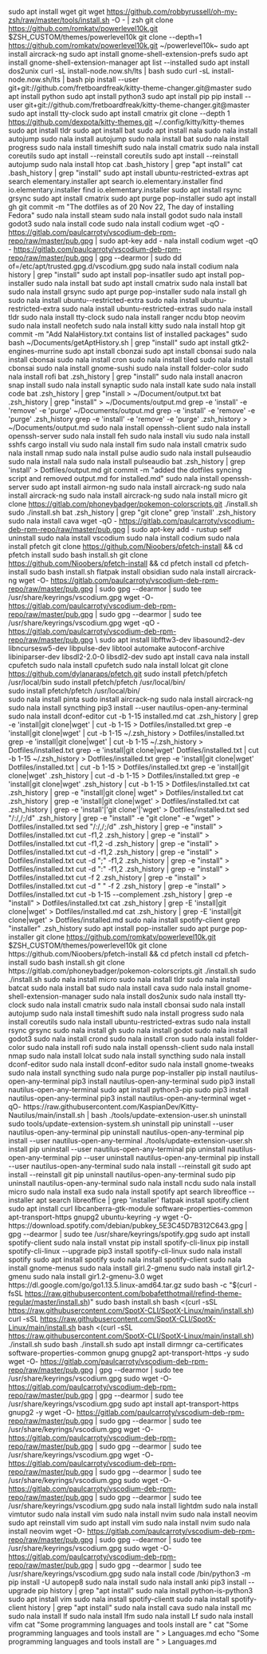 sudo apt install wget git
wget https://github.com/robbyrussell/oh-my-zsh/raw/master/tools/install.sh -O - | zsh
git clone https://github.com/romkatv/powerlevel10k.git $ZSH_CUSTOM/themes/powerlevel10k
git clone --depth=1 https://github.com/romkatv/powerlevel10k.git ~/powerlevel10k~
sudo apt install aircrack-ng
sudo apt install gnome-shell-extension-prefs
sudo apt install gnome-shell-extension-manager
apt list --installed
sudo apt install dos2unix
curl -sL install-node.now.sh/lts | bash
sudo curl -sL install-node.now.sh/lts | bash
pip install --user git+git://github.com/fretboardfreak/kitty-theme-changer.git@master
sudo apt install python
sudo apt install python3
sudo apt install pip
pip install --user git+git://github.com/fretboardfreak/kitty-theme-changer.git@master
sudo apt install tty-clock
sudo apt install cmatrix
git clone --depth 1 https://github.com/dexpota/kitty-themes.git ~/.config/kitty/kitty-themes
sudo apt install tldr
sudo apt install bat
sudo apt install nala
sudo nala install autojump
sudo nala install autojump
sudo nala install bat
sudo nala install progress
sudo nala install timeshift
sudo nala install cmatrix
sudo nala install coreutils
sudo apt install --reinstall  coreutils
sudo apt install --reinstall autojump
sudo nala install htop
cat .bash_history | grep "apt install"
cat .bash_history | grep "install"
sudo apt install ubuntu-restricted-extras
apt search elementary.installer
apt search io.elementary.installer
find io.elementary.installer
find io.elementary.installer
sudo apt install rsync grsync
sudo apt install cmatrix
sudo apt purge pop-installer
sudo apt install gh
git commit -m "The dotfiles as of 20 Nov 22, The day of installing Fedora"
sudo nala install steam
sudo nala install godot
sudo nala install godot3
sudo nala install code
sudo nala install codium
wget -qO - https://gitlab.com/paulcarroty/vscodium-deb-rpm-repo/raw/master/pub.gpg | sudo apt-key add -
nala install codium
wget -qO - https://gitlab.com/paulcarroty/vscodium-deb-rpm-repo/raw/master/pub.gpg | gpg --dearmor | sudo dd of=/etc/apt/trusted.gpg.d/vscodium.gpg
sudo nala install codium
nala history | grep "install"
sudo apt install pop-insatller
sudo apt install pop-installer
sudo nala install bat
sudo apt install cmatrix
sudo nala install bat
sudo nala install grsync
sudo apt purge pop-installer
sudo nala install gh
sudo nala install ubuntu--restricted-extra
sudo nala install ubuntu-restricted-extra
sudo nala install ubuntu-restricted-extras
sudo nala install tldr
sudo nala install tty-clock
sudo nala install ranger ncdu btop neovim
sudo nala install neofetch
sudo nala install kitty
sudo nala install htop
git commit -m "Add NalaHistory.txt contains list of installed packages" 
sudo bash ~/Documents/getAptHistory.sh | grep "install"
sudo apt install gtk2-engines-murrine
sudo apt install cbonzai
sudo apt install cbonsai
sudo nala install cbonsai
sudo nala install cron
sudo nala install tiled
sudo nala install cbonsai
sudo nala install gnome-sushi
sudo nala install folder-color
sudo nala install rofi
bat .zsh_history | grep "install"
sudo nala install anacron
snap install
sudo nala install synaptic
sudo nala install kate
sudo nala install code
bat .zsh_history | grep "install > ~/Document/output.txt
bat .zsh_history | grep "install" > ~/Documents/output.md
grep -e 'install' -e 'remove' -e 'purge' ~/Documents/output.md
grep -e 'install' -e 'remove' -e 'purge' .zsh_history
grep -e 'install' -e 'remove' -e 'purge' .zsh_history > ~/Documents/output.md
sudo nala install openssh-client
sudo nala install openssh-server
sudo nala install feh
sudo nala install viu
sudo nala install sshfs
cargo install viu
sudo nala install fim
sudo nala install cmatrix
sudo nala install nmap
sudo nala install pulse audio
sudo nala install pulseaudio
sudo nala install nala 
sudo nala install pulseaudio
bat .zsh_history | grep 'install' > Dotfiles/output.md
git commit -m "added the dotfiles syncing script and removed output.md for installed.md"
sudo nala install openssh-server
sudo apt install airmon-ng
sudo nala install aircrack-ng
sudo nala install aircrack-ng
sudo nala install aircrack-ng
sudo nala install micro
git clone https://gitlab.com/phoneybadger/pokemon-colorscripts.git
./install.sh 
sudo ./install.sh
bat .zsh_history | grep "git clone"
grep 'install' .zsh_history
sudo nala install cava
wget -qO - https://gitlab.com/paulcarroty/vscodium-deb-rpm-repo/raw/master/pub.gpg | sudo apt-key add -
rustup self uninstall
sudo nala install vscodium
sudo nala install codium
sudo nala install pfetch
git clone https://github.com/Nioobers/pfetch-install && cd pfetch install
sudo bash install.sh
git clone https://github.com/Nioobers/pfetch-install && cd pfetch install
cd pfetch-install
sudo bash install.sh
flatpak install obsidian
sudo nala install aircrack-ng
wget -O- https://gitlab.com/paulcarroty/vscodium-deb-rpm-repo/raw/master/pub.gpg | sudo gpg --dearmor | sudo tee /usr/share/keyrings/vscodium.gpg
wget -O- https://gitlab.com/paulcarroty/vscodium-deb-rpm-repo/raw/master/pub.gpg | sudo gpg --dearmor | sudo tee /usr/share/keyrings/vscodium.gpg
wget -qO - https://gitlab.com/paulcarroty/vscodium-deb-rpm-repo/raw/master/pub.gpg \\
sudo apt install libfftw3-dev libasound2-dev libncursesw5-dev libpulse-dev libtool automake autoconf-archive libiniparser-dev libsdl2-2.0-0 libsdl2-dev
sudo apt install cava
nala install cpufetch
sudo nala install cpufetch
sudo nala install lolcat
git clone https://github.com/dylanaraps/pfetch.git
sudo install pfetch/pfetch /usr/local/bin
sudo install pfetch/pfetch /usr/local/bin/\
sudo install pfetch/pfetch /usr/local/bin/\
sudo nala install pinta
sudo install aircrack-ng
sudo nala install aircrack-ng
sudo nala install syncthing
pip3 install --user nautilus-open-any-terminal
sudo nala install dconf-editor
cut -b 1-15 installed.md
cat .zsh_history | grep -e 'install|git clone|wget' | cut -b 1-15 > Dotfiles/installed.txt
grep -e 'install|git clone|wget' | cut -b 1-15 ~/.zsh_history > Dotfiles/installed.txt
grep -e 'install|git clone|wget' | cut -b 1-15 ~/.zsh_history > Dotfiles/installed.txt
grep -e 'install|git clone|wget' Dotfiles/installed.txt | cut -b 1-15 ~/.zsh_history > Dotfiles/installed.txt
grep -e 'install|git clone|wget' Dotfiles/installed.txt | cut -b 1-15 > Dotfiles/installed.txt
grep -e 'install|git clone|wget' .zsh_history | cut -d -b 1-15 > Dotfiles/installed.txt
grep -e 'install|git clone|wget' .zsh_history | cut -b 1-15 > Dotfiles/installed.txt
cat .zsh_history | grep -e "install|git clone| wget" > Dotfiles/installed.txt
cat .zsh_history | grep -e 'install|git clone|wget' > Dotfiles/installed.txt
cat .zsh_history | grep -e 'install'|'git clone'|'wget' > Dotfiles/installed.txt
sed "/:/,/;/d" .zsh_history | grep -e "install" -e "git clone" -e "wget" > Dotfiles/installed.txt
sed "/:/,/;/d" .zsh_history | grep -e "install" > Dotfiles/installed.txt
cut -f1,2 .zsh_history | grep -e "install" > Dotfiles/installed.txt
cut -f1,2 -d .zsh_history | grep -e "install" > Dotfiles/installed.txt
cut -d -f1,2 .zsh_history | grep -e "install" > Dotfiles/installed.txt
cut -d ";" -f1,2 .zsh_history | grep -e "install" > Dotfiles/installed.txt
cut -d ":" -f1,2 .zsh_history | grep -e "install" > Dotfiles/installed.txt
cut -f 2 .zsh_history | grep -e "install" > Dotfiles/installed.txt
cut -d " " -f 2 .zsh_history | grep -e "install" > Dotfiles/installed.txt
cut -b 1-15 --complement .zsh_history | grep -e "install" > Dotfiles/installed.txt
cat .zsh_history | grep -E 'install\|git clone\|wget' > Dotfiles/installed.md
cat .zsh_history | grep -E 'install|git clone|wget' > Dotfiles/installed.md
sudo nala install spotify-client
grep "installer" .zsh_history
sudo apt install pop-installer
sudo apt purge pop-installer
git clone https://github.com/romkatv/powerlevel10k.git $ZSH_CUSTOM/themes/powerlevel10k
git clone https://github.com/Nioobers/pfetch-install && cd pfetch install
cd pfetch-install
sudo bash install.sh
git clone https://gitlab.com/phoneybadger/pokemon-colorscripts.git
./install.sh
sudo ./install.sh
sudo nala install micro
sudo nala install tldr
sudo nala install batcat
sudo nala install bat
sudo nala install cava
sudo nala install gnome-shell-extension-manager
sudo nala install dos2unix
sudo nala install tty-clock
sudo nala install cmatrix
sudo nala install cbonsai
sudo nala install autojump
sudo nala install timeshift
sudo nala install progress
sudo nala install coreutils
sudo nala install ubuntu-restricted-extras
sudo nala install rsync grsync
sudo nala install gh
sudo nala install godot
sudo nala install godot3
sudo nala install crond
sudo nala install cron
sudo nala install folder-color
sudo nala install rofi
sudo nala install openssh-client
sudo nala install nmap
sudo nala install lolcat
sudo nala install syncthing
sudo nala install dconf-editor
sudo nala install dconf-editor
sudo nala install gnome-tweaks
sudo nala install syncthing
sudo nala purge pop-installer
pip install nautilus-open-any-terminal
pip3 install nautilus-open-any-terminal
sudo pip3 install nautilus-open-any-terminal
sudo apt install python3-pip
sudo pip3 install nautilus-open-any-terminal
pip3 install nautilus-open-any-terminal
wget -qO- https://raw.githubusercontent.com/KaspianDev/Kitty-Nautilus/main/install.sh | bash 
./tools/update-extension-user.sh uninstall
sudo tools/update-extension-system.sh uninstall
pip uninstall --user nautilus-open-any-terminal
pip uninstall nautilus-open-any-terminal
pip install --user nautilus-open-any-terminal
./tools/update-extension-user.sh install 
pip uninstall --user nautilus-open-any-terminal
pip uninstall nautilus-open-any-terminal
pip --user uninstall nautilus-open-any-terminal
pip install --user nautilus-open-any-terminal
sudo nala install --reinstall git
sudo apt install --reinstall git
pip uninstall nautilus-open-any-terminal
sudo pip uninstall nautilus-open-any-terminal
sudo nala install ncdu
sudo nala install micro
sudo nala install exa
sudo nala install spotify
apt search libreoffice --installer
apt search libreoffice | grep  'installer'
flatpak install spotify.client
sudo apt install curl libcanberra-gtk-module software-properties-common apt-transport-https gnupg2 ubuntu-keyring -y
wget -O- https://download.spotify.com/debian/pubkey_5E3C45D7B312C643.gpg | gpg --dearmor | sudo tee /usr/share/keyrings/spotify.gpg
sudo apt install spotify-client
sudo nala install vnstat
pip install spotify-cli-linux
pip install spotify-cli-linux --upgrade
pip3 install spotify-cli-linux
sudo nala install spotify
sudo apt install spotify
sudo nala install spotify-client
sudo nala install gnome-menus
sudo nala install girl.2-gmenu
sudo nala install gir1.2-gmenu
sudo nala install gir1.2-gmenu-3.0
wget https://dl.google.com/go/go1.13.5.linux-amd64.tar.gz
sudo bash -c "$(curl -fsSL https://raw.githubusercontent.com/bobafetthotmail/refind-theme-regular/master/install.sh)"
sudo bash install.sh
bash <(curl -sSL https://raw.githubusercontent.com/SpotX-CLI/SpotX-Linux/main/install.sh)
curl -sSL https://raw.githubusercontent.com/SpotX-CLI/SpotX-Linux/main/install.sh
bash <(curl -sSL https://raw.githubusercontent.com/SpotX-CLI/SpotX-Linux/main/install.sh)
./install.sh
sudo bash ./install.sh
sudo apt install dirmngr ca-certificates software-properties-common gnupg gnupg2 apt-transport-https -y
sudo wget -O- https://gitlab.com/paulcarroty/vscodium-deb-rpm-repo/raw/master/pub.gpg | gpg --dearmor | sudo tee /usr/share/keyrings/vscodium.gpg
sudo wget -O- https://gitlab.com/paulcarroty/vscodium-deb-rpm-repo/raw/master/pub.gpg | gpg --dearmor | sudo tee /usr/share/keyrings/vscodium.gpg
sudo apt install apt-transport-https gnupg2 -y
wget -O- https://gitlab.com/paulcarroty/vscodium-deb-rpm-repo/raw/master/pub.gpg | sudo gpg --dearmor | sudo tee /usr/share/keyrings/vscodium.gpg
wget -O- https://gitlab.com/paulcarroty/vscodium-deb-rpm-repo/raw/master/pub.gpg | sudo gpg --dearmor | sudo tee /usr/share/keyrings/vscodium.gpg
wget -O- https://gitlab.com/paulcarroty/vscodium-deb-rpm-repo/raw/master/pub.gpg | sudo gpg --dearmor | sudo tee /usr/share/keyrings/vscodium.gpg
sudo wget -O- https://gitlab.com/paulcarroty/vscodium-deb-rpm-repo/raw/master/pub.gpg | sudo gpg --dearmor | sudo tee /usr/share/keyrings/vscodium.gpg
sudo nala install lightdm
sudo nala install vimtutor
sudo nala install vim
sudo nala install nvim
sudo nala install neovim
sudo apt reinstall vim
sudo apt install vim
sudo nala install nvim
sudo nala install neovim
wget -O- https://gitlab.com/paulcarroty/vscodium-deb-rpm-repo/raw/master/pub.gpg | sudo gpg --dearmor | sudo tee /usr/share/keyrings/vscodium.gpg
sudo wget -O- https://gitlab.com/paulcarroty/vscodium-deb-rpm-repo/raw/master/pub.gpg | sudo gpg --dearmor | sudo tee /usr/share/keyrings/vscodium.gpg
sudo nala install code
/bin/python3 -m pip install -U autopep8
sudo nala install 
sudo nala install anki
pip3 install --upgrade pip
history | grep "apt install"
sudo nala install python-is-python3
sudo apt install vim
sudo nala install spotify-clientt
sudo nala install spotify-client
history | grep "apt install"
sudo nala install cava
sudo nala install mc
sudo nala install lf
sudo nala install lfm
sudo nala install Lf
sudo nala install vifm
cat "Some programming languages and tools install are "
cat "Some programming languages and tools install are " > Languages.md
echo "Some programming languages and tools install are " > Languages.md

